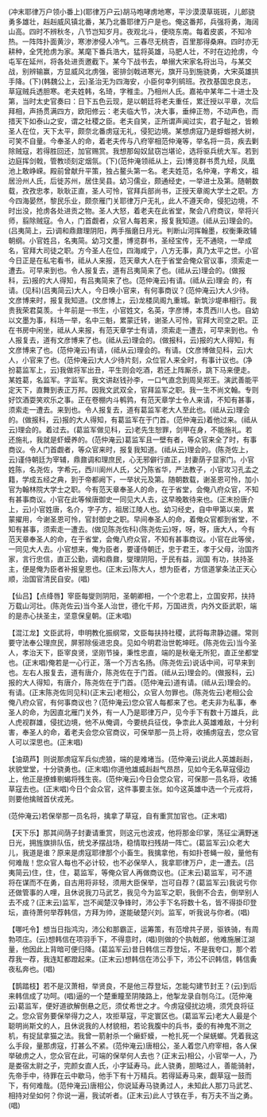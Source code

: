 <!-- { "loadSidebar": true } -->
(冲末耶律万户领小番上)(耶律万户云)胡马咆哮虏地寒，平沙漠漠草斑斑，儿郎骁勇多雄壮，赳赳威风镇北番，某乃北番耶律万户是也。俺这番邦，兵强将勇，海阔山高。四时不辨秋冬，八节岂知岁月。夜观北斗，便晓东南。每着皮裘，不知冷热。一阵阵扑面黄沙，寒渗渗侵人冷气。三春尽无桃杏，百里那得桑麻。四时亦无耕种，全凭抢虏为家。某麾下番兵浩大，猛将英雄，马肥人壮，不时在边抢虏，今屯军在延州，将各处进贡邀截下。某今下战书去，单搦大宋家名将出马，与某交战，别辨输赢，方显威风北虏强，密排剑戟进寒光，旗开马到施骁勇，大宋英雄拱手降。(下)(韩魏公上，云)圣治无为四海安，小臣何幸列鹓班。孜孜基国忠良志，草寇贼兵透胆寒。老夫姓韩，名琦，字稚圭。乃相州人氏。嘉祐中某年二十进士及第，当时太史官奏曰：日下五色云现，是以朝廷将老夫重任，累迁授以平章，次后拜相，声扬贯满四方，欧阳修云：老夫临大节，决大事，垂绅正笏，不动声色，而措天下如泰山之安，谓之社稷之臣。老夫自笑，正所谓声闻过实，君子耻之，皆赖圣人在位，天下太平，颇奈北番虏寇无礼，侵犯边境。某想虏寇乃是蜉蝣撼大树，可笑不自量。今奉圣人的命，着老夫传与八府宰相范仲淹等，举名将一员，疾去剿除贼寇，若得胜回还，加官赐赏。我想那匈奴鼠窃岂堪论，选将驱兵统大军。若到边庭挥剑戟，管教顷刻定烟氛。(下)(范仲淹领祗从上，云)博览群书贯九经，凤凰池上敢峥嵘。殿前曾献升平策，独占鳌头第一名。老夫姓范，名仲淹，字希文，祖居汾州人氏，后徙苏州，居住吴县。幼习儒业，颇通经史，一举进士及第。随朝数载，孜孜忠孝，耿耿正直，圣人可怜，官拜兵部尚书，正授天章阁大学士之职。方今四海晏然，黎民乐业，颇奈雁门关耶律万户无礼，此人不遵天命，侵犯边境，不时出没，抢虏各处进贡之物。圣人大怒，着老夫在此省堂，聚会八府商议，举将兴师，翦除贼寇。令人，门首觑者，众官人每若来，报复我知道。(祗从云)理会的。(吕夷简上，云)调和鼎鼐理阴阳，两手揩磨日月光。判断山河挥翰墨，权衡秉政辅朝纲。小官姓吕，名夷简。幼习文墨，博览群书，圣经宝传，无不通晓，一举成名，官拜大司徒之职。方今圣人在位，四海咸宁，八方无事，真乃太平之世。小官今日正是在私宅看书，祗从人来报，范天章大人在于省堂会俺众官议事，须索走一遭去。可早来到也。令人报复去，道有吕夷简来了也。(祗从云)理会的。(做报科，云)报的大人得知，有吕夷简来了也。(范仲淹云)有请。(祗从云)理会
的，有请。(见科)(吕夷简云)大人，今日唤小官来，有何事商议？(范仲淹云)大人少待。文彦博来时，报复我知道。(文彦博上，云)龙楼凤阁九重城。新筑沙堤串相行。我贵我荣君莫羡。十年前是一书生，小官姓文，名英，字彦博，本贯西川人也。自幼以文墨为事，科场一举，名中三魁，累蒙迁转，谢圣人可怜，官拜大司空之职。正在书房中闲坐，祗从人来报，有范天章学士有请，须索走一遭去，可早来到也。令人报复去，道有文彦博来了也。(祗从云)理会的。(做报科，云)报的大人得知，有文彦博来了也。(范仲淹云)有请，(祗从云)理会的。有请。(文彦博做见科，云)大人，小官来了也。(范仲淹云)大人少待片刻，众位官人来全时，有事计议也。(净扮葛监军上，云)我做将军出丑，平生则会吃酒，若还上阵厮杀，跳下马来便走。某姓葛，名监军。字监军。我文讲赵钱孙李，一口气直念到周吴郑王。演武善能平定天下，直舞到表正万邦。因我文武双全，官拜监军之职。我一生不尚文翰。专则好饮酒耍笑欢乐之事。正在卷棚内斗鹌鹑，有范天章学士令人来请，不知有甚事，须索走一遭去。来到也。令人报复去，道有葛监军老大人至此也。(祗从云)理会的。(做报科，云)报的大人得知，有葛监军在于门首。(范仲淹云)着他过来。(祗从云)理会的。着过去。(葛监军做见科，云)老先生恕罪，剑甲在身，不能施礼。若还施礼，我就是虾蟆养的。(范仲淹云)葛监军且一壁有者，等众官来全了时，有事商议。令人门首觑者，等众官来时，报复我知道。(祗从云)理会的。(陈尧佐上，云)谨侍朝廷为宰辅，鼎鼐调和理庶民，心无邪僻行直正，封妻荫子显家门。小官姓陈，名尧佐，字希元，西川阆州人氏，父乃陈省华，严法教子，小官攻习孔孟之籍，学成五经之典，到于帝都阙下，一举状元及第。随朝数载，谢圣恩可怜，加小官为翰林院大学士之职。今有范天章奉圣人的命，在于省堂，会俺八府众官，不知有甚事商议。小官在此等候唐御史一同见大人去，这早晚敢待来也。(正末扮唐介上，云)小官姓唐，名介，字子方，祖居江陵人也。幼习经史，自中甲第以来，累蒙擢用，今谢圣恩可怜，官封御史之职。早间奉圣人的命，着俺众官都到省堂，不知有甚事，须索走一遭去。(做见陈尧佐科)(陈尧佐云)呀，呀，呀，唐大人，今有范天章奉圣人的命，在于省堂，会俺八府众官，不知有甚事商议。小官在此等侯，一同见大人去。小官想来，俺为臣者，要谨侍朝迁，忠于君王，孝于父母，治国齐家，言行忠信，直正公勤，调和鼎鼐，燮理阴阳，于民有益，润国
有功，扶持圣主，便是俺为臣者补报皇恩也。(正末云)陈大人，想为臣者，方信道掌条法正天心顺，治国官清民自安。(唱)

【仙吕】【点绛唇】宰臣每燮则阴阳，圣朝卿相，一个个忠君上，立国安邦，扶持万载山河壮。(陈尧佐云)当今圣人治世，德化千邦，万国进贡，内外文臣武职，端的是赤心扶圣主，坚意保皇朝。(正末唱)

【混江龙】文臣武将，申明教化振纲常，文臣每扶持社稷，武将每肃静边疆。常则要守法奉公理庶民，屏邪除佞进忠良。见如今明君治世乾坤旺。(陈尧佐云)当今圣人，孝治天下，臣宰良贤，坚刚节操，秉性忠直，端的是秋毫无所犯，直正坐都堂也。(正末唱)俺若是一心行正，落一个万古名扬。(陈尧佐云)说话中间，可早来到也。左右人报复去，道有唐介，陈尧佐在于门首。(祗从云)理会的。(做报科，云)报的大人得知，有唐介，陈尧佐在于门首。(范仲淹云)道有请。(祗从云)理会的。有请。(正末陈尧佐同见科)(正末云)老相公，众官人勿罪也。(陈尧佐云)老相公会俺八府众官，有何事商议也？(范仲淹云)您众官人每都来了也。老夫非为私事，奉圣人的命，为因直北雁门关外，有一人乃是耶律万户，见今手下有数十万雄兵，此人虎视群雄，侵扰边境，他不从俺调，今要统兵征伐，争柰此人英雄难敌，十分利害，奉圣人的命，着老夫会您众官商议，可保举那一员上将，收捕虏寇去，您众官人可以深思也。(正末唱)

【油葫芦】则说那虏寇军兵似虎狼，端的是难堵当。(范仲淹云)说此人英雄赳赳，状貌堂堂，十分骁勇也。(正末唱)你道他雄威赳赳气昂昂，见如今无名草寇侵边上，他正是撩蜂剔蝎将残生丧。(范仲淹云)今日会您众官，可保那一员名将，收捕草寇去也。(正末唱)今日个会众官，这件事要主张。如今这英雄中选一个元戎将，则要他擒贼首伏戎羌。

(范仲淹云)若保举那一员名将，擒拿了草寇，自有重赏加官也。(正末唱)

【天下乐】那其间荫子封妻请重赏，则这元也波戎，他将那金印掌，荡征尘满野迷日光，拥旌旗排队伍，统戈矛摆战场，稳情取扫残胡一阵亡。(葛监军云)众老大儿，我道是谁？原来是虏寇耶律那个小畜生。我擒拿他，有如扑苍蝇一般，量他有何难哉！您众官人每也不必计较，也不必保举人，我拿耶律万户，走一遭去。(吕夷简云)住，住，住，葛监军，等俺众官人再做商议也。(正末云)葛监军，可不道将在谋而不在勇，自古用将非轻，须用大臣保举，岂可自荐？(葛监军云)我说亏你还做管事的人哩，且休说我刀马武艺，我见今为监军之职，我倒不合去，倒举别人去不成？(正末云)监军，岂不闻楚汉争锋时，沛公手下名将数十名，皆不得掛印登坛，直待萧何举荐韩信，方拜为帅，遂能破楚兴刘。监军，听我说与你者。(唱)

【哪吒令】想当日指鸿沟，沛公和那霸正，运筹策，有范增共子房，驱铁骑，有周勃项庄。(云)想韩信在项羽手下，不得意时，(唱)则做的个执戟郎，他难施展江湖量，他因此上背暗可便归降。(葛监军云)昔日韩信三荐登坛，不是我夸口，那个若荐我一荐，我连缸都蹬起来。(正末云)想韩信在沛公手下，沛公不识韩信，韩信夤夜私奔也。(唱)

【鹊踏枝】若不是汉萧相，举贤良，不是他三荐登坛，怎能勾建节封王？(云)到后来韩信成了功呵。(唱)逼的一个楚重瞳至阴陵路上，他掣龙录自刎乌江。(范仲淹云)葛监军，便好道欲解倒悬之厄，须仗希世之才。今虏寇侵扰边境，须凭良将征之。您众官务要保举得力之人，攻拒草寇，平定寰区也。(葛监军云)老大人最是个聪明尚斯文的人，且休说我的人材貌相，若论我腹中的兵书，委的有神鬼不测之机，有捉鼠拿猫之法。我曾一箭射杀一个癞虾蟆，一枪扎死一个屎蜣螂。凭着我这么手段，量那虏寇，打甚么不紧。(范仲淹云)唐相公，圣人着您八府宰相，各人保举破虏之人，您众官在此，可端的保举何人去也？(正末云)相公，小官举一人，乃是娄宿太尉之子，完颜女直人氏，小字延寿马。此人骁勇，胆略过人，善能骑射，先帝手中，待罪在云中歇马，他手下有十万精兵。若得延寿马来，觑草寇一鼓而下，有何难哉。(范仲淹云)唐相公，你说延寿马骁勇过人，未知此人那刀马武艺、相持对垒如何？你说一遍，我试听者。(正末云)此人寸铁在手，有万夫不当之勇。(唱)

